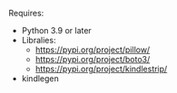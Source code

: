 Requires:
* Python 3.9 or later
* Libralies:
    * https://pypi.org/project/pillow/
    * https://pypi.org/project/boto3/
    * https://pypi.org/project/kindlestrip/
* kindlegen
